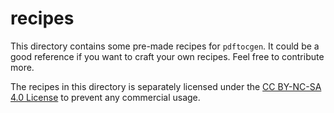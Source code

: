 recipes
=======

This directory contains some pre-made recipes for `pdftocgen`. It could be a
good reference if you want to craft your own recipes. Feel free to contribute
more.

The recipes in this directory is separately licensed under the [CC BY-NC-SA 4.0
License][cc] to prevent any commercial usage.

[cc]: https://creativecommons.org/licenses/by-nc-sa/4.0/
